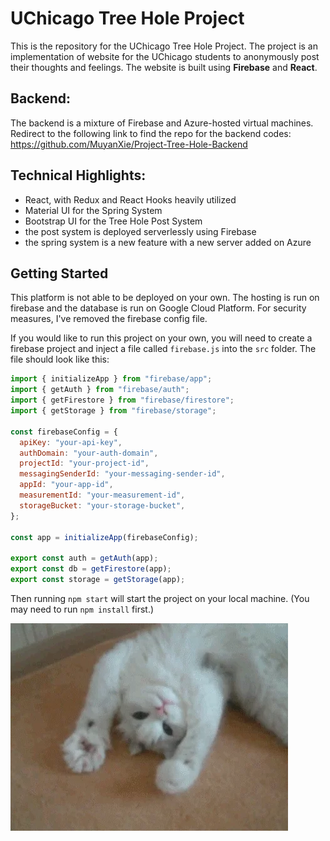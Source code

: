 # UChicago Tree Hole Project

This is the repository for the UChicago Tree Hole Project. The project is an implementation of website for the UChicago students to anonymously post their thoughts and feelings. The website is built using __Firebase__ and __React__.

## Backend:
The backend is a mixture of Firebase and Azure-hosted virtual machines. Redirect to the following link to find the repo for the backend codes:
 https://github.com/MuyanXie/Project-Tree-Hole-Backend

## Technical Highlights:
- React, with Redux and React Hooks heavily utilized
- Material UI for the Spring System
- Bootstrap UI for the Tree Hole Post System
- the post system is deployed serverlessly using Firebase
- the spring system is a new feature with a new server added on Azure 

## Getting Started
This platform is not able to be deployed on your own. The hosting is run on firebase and the database is run on Google Cloud Platform. For security measures, I've removed the firebase config file.


If you would like to run this project on your own, you will need to create a firebase project and inject a file called `firebase.js` into the `src` folder. The file should look like this:

```javascript
import { initializeApp } from "firebase/app";
import { getAuth } from "firebase/auth";
import { getFirestore } from "firebase/firestore";
import { getStorage } from "firebase/storage";

const firebaseConfig = {
  apiKey: "your-api-key",
  authDomain: "your-auth-domain",
  projectId: "your-project-id",
  messagingSenderId: "your-messaging-sender-id",
  appId: "your-app-id",
  measurementId: "your-measurement-id",
  storageBucket: "your-storage-bucket",
};

const app = initializeApp(firebaseConfig);

export const auth = getAuth(app);
export const db = getFirestore(app);
export const storage = getStorage(app);
```

Then running `npm start` will start the project on your local machine. (You may need to run `npm install` first.)

![Alt Text](public/giphy.gif)